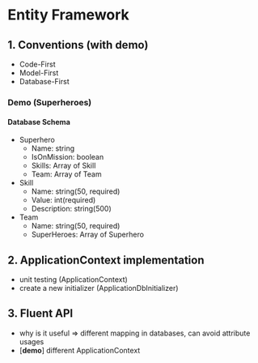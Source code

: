 # Entity Framework

## 1. Conventions (with demo)
  - Code-First
  - Model-First
  - Database-First
  
### Demo (Superheroes)

#### Database Schema
  - Superhero
    - Name: string
    - IsOnMission: boolean
    - Skills: Array of Skill
    - Team: Array of Team
  - Skill
    - Name: string(50, required)
    - Value: int(required)
    - Description: string(500)
  - Team 
    - Name: string(50, required)
    - SuperHeroes: Array of Superhero
    
## 2. ApplicationContext implementation

- unit testing (ApplicationContext)
- create a new initializer (ApplicationDbInitializer)

## 3. Fluent API 

- why is it useful => different mapping in databases, can avoid attribute usages
- [**demo**] different ApplicationContext